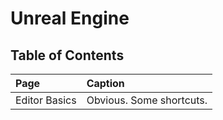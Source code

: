 # Unreal Engine

## Table of Contents

| Page | Caption |
| :--- | :--- |
| Editor Basics | Obvious. Some shortcuts. |

